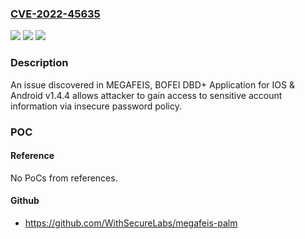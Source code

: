 ### [CVE-2022-45635](https://cve.mitre.org/cgi-bin/cvename.cgi?name=CVE-2022-45635)
![](https://img.shields.io/static/v1?label=Product&message=n%2Fa&color=blue)
![](https://img.shields.io/static/v1?label=Version&message=n%2Fa&color=blue)
![](https://img.shields.io/static/v1?label=Vulnerability&message=n%2Fa&color=brighgreen)

### Description

An issue discovered in MEGAFEIS, BOFEI DBD+ Application for IOS & Android v1.4.4 allows attacker to gain access to sensitive account information via insecure password policy.

### POC

#### Reference
No PoCs from references.

#### Github
- https://github.com/WithSecureLabs/megafeis-palm

